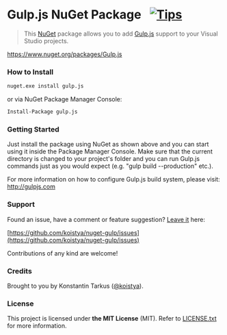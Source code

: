 # Gulp.js NuGet Package &nbsp; [![Tips](http://img.shields.io/gratipay/koistya.svg?style=flat)](https://gratipay.com/koistya)

> This [NuGet](http://www.nuget.org) package allows you to add [Gulp.js](http://gulpjs.com/)
> support to your Visual Studio projects.

https://www.nuget.org/packages/Gulp.js

### How to Install

```bash
nuget.exe install gulp.js
```

or via NuGet Package Manager Console:

```bash
Install-Package gulp.js
```

### Getting Started

Just install the package using NuGet as shown above and you can start using it
inside the Package Manager Console. Make sure that the current directory is
changed to your project's folder and you can run Gulp.js commands just as you
would expect (e.g. "gulp build --production" etc.).

For more information on how to configure Gulp.js build system, please visit:
http://gulpjs.com

### Support

Found an issue, have a comment or feature suggestion?
[Leave it](https://github.com/koistya/nuget-gulp/issues/new) here:

[https://github.com/koistya/nuget-gulp/issues](https://github.com/koistya/nuget-gulp/issues)

Contributions of any kind are welcome!

### Credits

Brought to you by Konstantin Tarkus ([@koistya](https://twitter.com/koistya)).

### License

This project is licensed under **the MIT License** (MIT). Refer to
[LICENSE.txt](https://github.com/koistya/nuget-gulp/blob/master/LICENSE.txt)
for more information.

